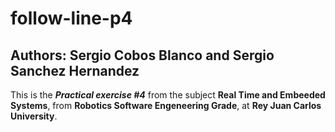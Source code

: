 # follow-line-p4

## Authors: Sergio Cobos Blanco and Sergio Sanchez Hernandez

This is the **_Practical exercise #4_** from the subject **Real Time and Embeeded Systems**, from **Robotics Software Engeneering Grade**, at **Rey Juan Carlos University**.